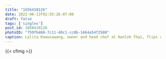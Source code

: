 ```yaml
---
title: "1656410126"
date: 2022-06-13T02:55:26-07:00
draft: false
tags: ['singles']
post_id: 1656410126
photoID: "759fb460-7c11-40c1-cc0b-1464a54f2500"
caption: Lalita Kaewsawang, owner and head chef at Hanloh Thai, flips a Waygu steak on the grill at Lonely Mountain Farm in Corralitos, California.  
---
```

{{< cfimg >}}